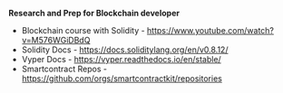 **Research and Prep for Blockchain developer**
- Blockchain course with Solidity - https://www.youtube.com/watch?v=M576WGiDBdQ
- Solidity Docs - https://docs.soliditylang.org/en/v0.8.12/
- Vyper Docs - https://vyper.readthedocs.io/en/stable/
- Smartcontract Repos - https://github.com/orgs/smartcontractkit/repositories
